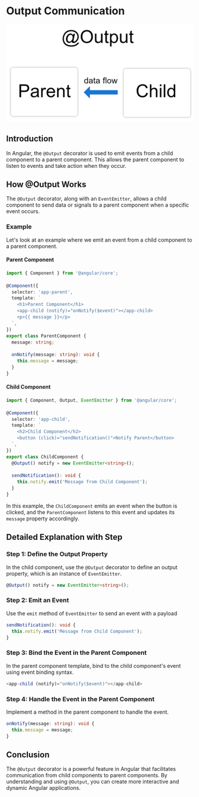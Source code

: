 # Output Communication

![Alt text](img/output.png)

## Introduction
In Angular, the `@Output` decorator is used to emit events from a child component to a parent component. This allows the parent component to listen to events and take action when they occur.

## How @Output Works
The `@Output` decorator, along with an `EventEmitter`, allows a child component to send data or signals to a parent component when a specific event occurs.

### Example
Let's look at an example where we emit an event from a child component to a parent component.

#### Parent Component

```typescript
import { Component } from '@angular/core';

@Component({
  selector: 'app-parent',
  template: `
    <h1>Parent Component</h1>
    <app-child (notify)="onNotify($event)"></app-child>
    <p>{{ message }}</p>
  `,
})
export class ParentComponent {
  message: string;

  onNotify(message: string): void {
    this.message = message;
  }
}
```
#### Child Component

```typescript
import { Component, Output, EventEmitter } from '@angular/core';

@Component({
  selector: 'app-child',
  template: `
    <h2>Child Component</h2>
    <button (click)="sendNotification()">Notify Parent</button>
  `,
})
export class ChildComponent {
  @Output() notify = new EventEmitter<string>();

  sendNotification(): void {
    this.notify.emit('Message from Child Component');
  }
}

```
In this example, the `ChildComponent` emits an event when the button is clicked, and the `ParentComponent` listens to this event and updates its `message` property accordingly.

## Detailed Explanation with Step

### Step 1: Define the Output Property
In the child component, use the `@Output` decorator to define an output property, which is an instance of `EventEmitter`.

```typescript
@Output() notify = new EventEmitter<string>();
```

### Step 2:  Emit an Event
Use the `emit` method of `EventEmitter` to send an event with a payload

```typescript 
sendNotification(): void {
  this.notify.emit('Message from Child Component');
}
```
### Step 3:  Bind the Event in the Parent Component
In the parent component template, bind to the child component's event using event binding syntax.

```typescript 
<app-child (notify)="onNotify($event)"></app-child>
```

### Step 4: Handle the Event in the Parent Component
Implement a method in the parent component to handle the event.

```typescript
onNotify(message: string): void {
  this.message = message;
}
```
## Conclusion
The `@Output` decorator is a powerful feature in Angular that facilitates communication from child components to parent components. By understanding and using `@Output`, you can create more interactive and dynamic Angular applications.



